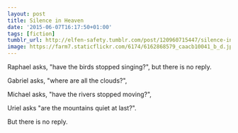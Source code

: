 ```yaml
---
layout: post
title: Silence in Heaven
date: '2015-06-07T16:17:50+01:00'
tags: [fiction]
tumblr_url: http://elfen-safety.tumblr.com/post/120960715447/silence-in-heaven
image: https://farm7.staticflickr.com/6174/6162868579_caacb10041_b_d.jpg
---
```


Raphael asks, "have the birds stopped singing?", but there is no reply.

Gabriel asks, "where are all the clouds?",

Michael asks, "have the rivers stopped moving?",

Uriel asks "are the mountains quiet at last?".

But there is no reply.

